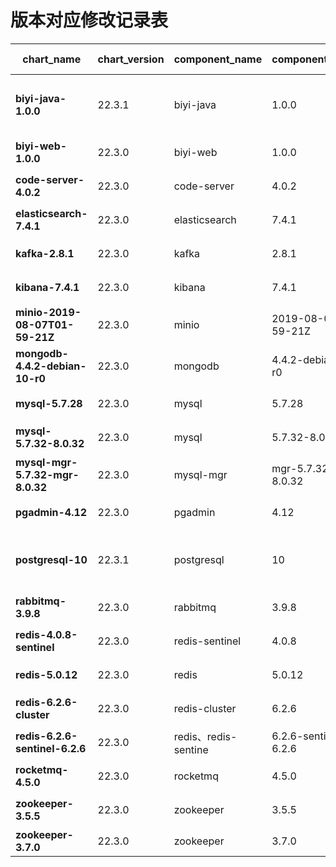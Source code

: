 
# 版本对应修改记录表
| chart_name                       | chart_version | component_name       | component_version     | update user | content             | date    |
|----------------------------------|---------------|----------------------|-----------------------|-------------|---------------------|---------|
 **biyi-java-1.0.0**              | 22.3.1        | biyi-java            | 1.0.0                 | 王宇          | 新增prometheus关闭监控开关   | 2022.10 |
 **biyi-web-1.0.0**               | 22.3.0        | biyi-web             | 1.0.0                 | wangjin_zz  | 统一版本,修改资源限额         | 2022.10 |
 **code-server-4.0.2**            | 22.3.0        | code-server          | 4.0.2                 | wangjin_zz  | 统一版本,修改资源限额         | 2022.10 |
 **elasticsearch-7.4.1**          | 22.3.0        | elasticsearch        | 7.4.1                 | wangjin_zz  | 统一版本,修改资源限额         | 2022.10 |
 **kafka-2.8.1**                  | 22.3.0        | kafka                | 2.8.1                 | wangjin_zz  | 统一版本,修改资源限额         | 2022.10 |
 **kibana-7.4.1**                 | 22.3.0        | kibana               | 7.4.1                 | wangjin_zz  | 统一版本,修改资源限额         | 2022.10 |
 **minio-2019-08-07T01-59-21Z**   | 22.3.0        | minio                | 2019-08-07T01-59-21Z  | wangjin_zz  | 统一版本,修改资源限额         | 2022.10 |
 **mongodb-4.4.2-debian-10-r0**   | 22.3.0        | mongodb              | 4.4.2-debian-10-r0    | wangjin_zz  | 统一版本,修改资源限额         | 2022.10 |
 **mysql-5.7.28**                 | 22.3.0        | mysql                | 5.7.28                | wangjin_zz  | 统一版本,修改资源限额         | 2022.10 |
 **mysql-5.7.32-8.0.32**          | 22.3.0        | mysql                | 5.7.32-8.0.32         | wangjin_zz  | 统一版本,修改资源限额         | 2022.10 |
 **mysql-mgr-5.7.32-mgr-8.0.32**  | 22.3.0        | mysql-mgr            | mgr-5.7.32-mgr-8.0.32 | wangjin_zz  | 统一版本,修改资源限额         | 2022.10 |
 **pgadmin-4.12**                 | 22.3.0        | pgadmin              | 4.12                  | wangjin_zz  | 统一版本,修改资源限额         | 2022.10 |
 **postgresql-10**                | 22.3.1        | postgresql           | 10                    | 王宇        | 新增prometheus关闭监控开关  | 2022.10 |
 **rabbitmq-3.9.8**               | 22.3.0        | rabbitmq             | 3.9.8                 | wangjin_zz  | 统一版本,修改资源限额         | 2022.10 |
 **redis-4.0.8-sentinel**         | 22.3.0        | redis-sentinel       | 4.0.8                 | wangjin_zz  | 统一版本,修改资源限额         | 2022.10 |
 **redis-5.0.12**                 | 22.3.0        | redis                | 5.0.12                | wangjin_zz  | 统一版本,修改资源限额         | 2022.10 |
 **redis-6.2.6-cluster**          | 22.3.0        | redis-cluster        | 6.2.6                 | wangjin_zz  | 统一版本,修改资源限额         | 2022.10 |
 **redis-6.2.6-sentinel-6.2.6**   | 22.3.0        | redis、redis-sentine  | 6.2.6-sentinel-6.2.6  | wangjin_zz  | 统一版本,修改资源限额         | 2022.10 |
 **rocketmq-4.5.0**               | 22.3.0        | rocketmq             | 4.5.0                 | wangjin_zz  | 统一版本,修改资源限额         | 2022.10 |
 **zookeeper-3.5.5**              | 22.3.0        | zookeeper            | 3.5.5                 | wangjin_zz  | 统一版本,修改资源限额         | 2022.10 |
 **zookeeper-3.7.0**              | 22.3.0        | zookeeper            | 3.7.0                 | wangjin_zz  | 统一版本                | 2022.10 |

